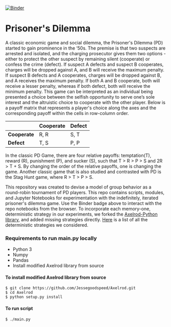 [![Binder](https://mybinder.org/badge_logo.svg)](https://mybinder.org/v2/gh/fatemehghaffari/PrisonersDilemma/HEAD)

# Prisoner's Dilemma
A classic economic game and social dilemma, the Prisoner's Dilemma (PD) started to gain prominence in the ‘50s. The premise is that two suspects are arrested and isolated, and the charging prosecutor gives them two options - either to protect the other suspect by remaining silent (cooperate) or confess the crime (defect). If suspect A defects and suspect B cooperates, charges will be dropped against A, and B will receive the maximum penalty. If suspect B defects and A cooperates, charges will be dropped against B, and A receives the maximum penalty. If both A and B cooperate, both will receive a lesser penalty, whereas if both defect, both will receive the minimum penalty. This game can be interpreted as an individual being presented a choice between the selfish opportunity to serve one’s sole interest and the altruistic choice to cooperate with the other player. Below is a payoff matrix that represents a player's choice along the axes and the corresponding payoff within the cells in row-column order.

|| Cooperate| Defect|
|----|----|-----|
|**Cooperate** | R, R |S, T|
|**Defect**|T, S|P, P|

In the classic PD Game, there are four relative payoffs: temptation(T), reward (R), punishment (P), and sucker (S), such that T > R > P > S and 2R > T + S. By changing the order of the relative payoffs, one is changing the game. Another classic game that is also studied and contrasted with PD is the Stag Hunt game, where R > T > P > S.

This repository was created to devise a model of group behavior as a round-robin tournament of PD players. This repo contains scripts, modules, and Jupyter Notebooks for experimentation with the indefinitely, iterated prisoner's dilemma game. Use the Binder badge above to interact with the repo notebooks from the browser. To incorporate each memory-one, deterministic strategy in our experiments, we forked the [Axelrod-Python library](https://github.com/Axelrod-Python/Axelrod/tree/master), and added missing strategies directly. [Here](https://github.com/Jessegoodspeed/PrisonersDilemma/blob/main/ListOfDeterministicStrategies.md) is a list of all the deterministic strategies we considered.

### Requirements to run main.py locally
* Python 3
* Numpy
* Pandas
* Install modified Axelrod library from source

#### To install modified Axelrod library from source
```
$ git clone https://github.com/Jessegoodspeed/Axelrod.git
$ cd Axelrod
$ python setup.py install
```
#### To run script
```
$ ./main.py
```
